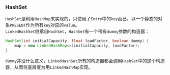 ### HashSet
`HashSet`是利用`HashMap`来实现的，只使用了`Entry`中的`key`而已，以一个静态的对象`PRESENT`作为所有`key`对应的`value`。     
`LinkedHashSet`继承自`HashSet`，`HashSet`有一个带有`dummy`参数的构造器：
```java
HashSet(int initialCapacity, float loadFactor, boolean dummy) {
    map = new LinkedHashMap<>(initialCapacity, loadFactor);
}
```
`dummy`并没什么意义，`LinkedHashSet`所有的构造器都会调用`HashSet`中的这个构造器，从而将底层变为用`LinkedHashMap`实现。